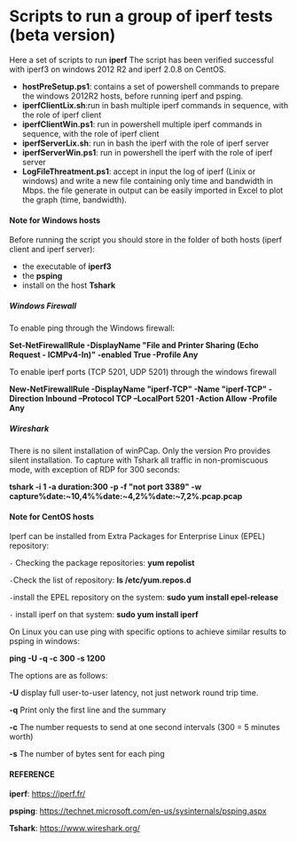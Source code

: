 #  Scripts to run a group of iperf tests (beta version)

Here a set of scripts to run **iperf** 
The script has been verified successful with iperf3 on windows 2012 R2 and iperf 2.0.8 on CentOS.

- **hostPreSetup.ps1**: contains a set of powershell commands  to prepare the windows 2012R2 hosts, before running iperf and psping.
- **iperfClientLix.sh**:run in bash multiple iperf commands in sequence, with the role of iperf client
- **iperfClientWin.ps1**: run in powershell multiple iperf commands in sequence, with the role of iperf client
- **iperfServerLix.sh**: run in bash the iperf with the role of iperf server
- **iperfServerWin.ps1**: run in powershell the iperf with the role of iperf server
- **LogFileThreatment.ps1**: accept in input the log of iperf (Linix or windows) and write a new file containing only time and bandwidth in Mbps. the file generate in output can be easily imported in Excel to plot the graph (time, bandwidth). 


####  Note for Windows hosts

Before running the script you should store in the folder of both hosts (iperf client and iperf server):

- the executable of **iperf3**
- the **psping**
- install on the host **Tshark**

##### Windows Firewall  #####
To enable ping through the Windows firewall:

**Set-NetFirewallRule -DisplayName "File and Printer Sharing (Echo Request - ICMPv4-In)" -enabled True -Profile Any**

To enable iperf ports (TCP 5201, UDP 5201) through the windows firewall

**New-NetFirewallRule -DisplayName "iperf-TCP" -Name "iperf-TCP" -Direction Inbound –Protocol TCP –LocalPort 5201 -Action Allow -Profile Any**

##### Wireshark #####
There is no silent installation of winPCap. Only the version Pro provides silent installation.
To capture with Tshark all traffic in non-promiscuous mode,  with exception of RDP for 300 seconds:

**tshark -i 1 -a duration:300 -p -f "not port 3389" -w capture%date:~10,4%%date:~4,2%%date:~7,2%.pcap.pcap**

####  Note for CentOS hosts

Iperf can be installed from Extra Packages for Enterprise Linux (EPEL) repository:

``-`` Checking the package repositories:
**yum repolist**

``-``Check the list of repository:
**ls /etc/yum.repos.d**

``-``install the EPEL repository on the system: **sudo yum install epel-release**

``-`` install iperf on that system:
**sudo yum install iperf**



On Linux you can use ping with specific options to achieve similar results to psping in windows:

**ping -U -q -c 300 -s 1200 <IP>**

The options are as follows:


**-U** display full user-to-user latency, not just network round trip time.

**-q** Print only the first line and the summary

**-c** The number requests to send at one second intervals (300 = 5 minutes worth)

**-s** The number of bytes sent for each ping



####  REFERENCE

**iperf**: https://iperf.fr/

**psping**: https://technet.microsoft.com/en-us/sysinternals/psping.aspx

**Tshark**: https://www.wireshark.org/



